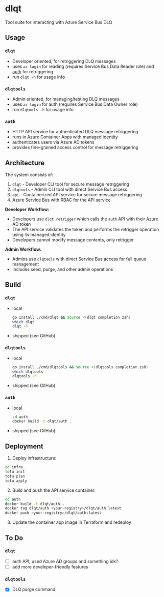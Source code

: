 # dlqt
 
Tool suite for interacting with Azure Service Bus DLQ 
 
## Usage
 
### `dlqt`
 
- Developer oriented, for retriggering DLQ messages
- uses `az login` for reading (requires Service Bus Data Reader role) and [auth](#auth) for retriggering
- run `dlqt -h` for usage info

### `dlqtools`

- Admin oriented, for managing/testing DLQ messages
- uses `az login` for auth (requires Service Bus Data Owner role)
- run `dlqtools -h` for usage info

### `auth`

- HTTP API service for authenticated DLQ message retriggering
- runs in Azure Container Apps with managed identity
- authenticates users via Azure AD tokens
- provides fine-grained access control for message retriggering
 
## Architecture
 
The system consists of:
1. `dlqt` - Developer CLI tool for secure message retriggering
2. `dlqtools` - Admin CLI tool with direct Service Bus access
3. `api` - Containerized API service for secure message retriggering
4. Azure Service Bus with RBAC for the API service
 
**Developer Workflow:**
- Developers use `dlqt retrigger` which calls the `auth` API with their Azure AD token
- The API service validates the token and performs the retrigger operation using its managed identity
- Developers cannot modify message contents, only retrigger
 
**Admin Workflow:**
- Admins use `dlqtools` with direct Service Bus access for full queue management
- Includes seed, purge, and other admin operations
 
## Build
 
### `dlqt`
 
- local
  ```bash
  go install ./cmd/dlqt && source <(dlqt completion zsh)
  which dlqt
  dlqt -h
  ```
- shipped (see GitHub)

### `dlqtools`

- local
  ```bash
  go install ./cmd/dlqtools && source <(dlqtools completion zsh)
  which dlqtools
  dlqtools -h
  ```
- shipped (see GitHub)

### `auth`

- local 
  ```bash
  cd auth
  docker build -t dlqt/auth .
  ```
- shipped (see GitHub)

## Deployment

1. Deploy infrastructure:
```bash
cd infra
tofu init
tofu plan
tofu apply
```

2. Build and push the API service container:
```bash
cd auth
docker build -t dlqt/auth .
docker tag dlqt/auth <your-registry>/dlqt/auth:latest
docker push <your-registry>/dlqt/auth:latest
```

3. Update the container app image in Terraform and redeploy

## To Do
 
### `dlqt`
 
- [ ] auth API, used Azure AD groups and something idk?
- [ ] add more developer-friendly features

### `dlqtools`

- [x] DLQ purge command

